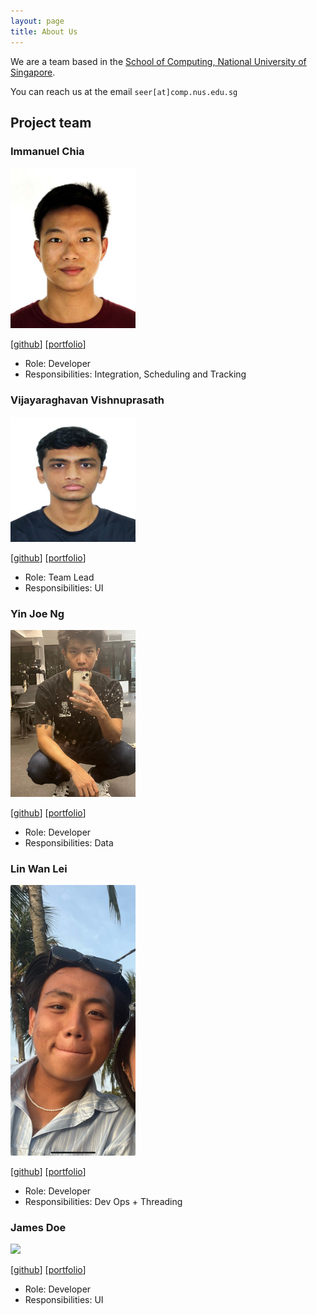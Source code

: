 ```yaml
---
layout: page
title: About Us
---
```


We are a team based in the [School of Computing, National University of Singapore](http://www.comp.nus.edu.sg).

You can reach us at the email `seer[at]comp.nus.edu.sg`

## Project team

### Immanuel Chia

<img src="images/ImmanuelChia.png" width="200px">

[[github](https://github.com/HEEaZ)]
[[portfolio](team/immanuelchia.md)]

* Role: Developer
* Responsibilities: Integration, Scheduling and Tracking

### Vijayaraghavan Vishnuprasath

<img src="images/timetraveller-123.png" width="200px">

[[github](http://github.com/timetraveller-123)]
[[portfolio](team/johndoe.md)]

* Role: Team Lead
* Responsibilities: UI

### Yin Joe Ng

<img src="images/joeng03.png" width="200px">

[[github](http://github.com/joeng03)] [[portfolio](team/joeng03.md)]

* Role: Developer
* Responsibilities: Data

### Lin Wan Lei

<img src="images/WanLei.png" width="200px">

[[github](http://github.com/linwanleii)]
[[portfolio](team/johndoe.md)]

* Role: Developer
* Responsibilities: Dev Ops + Threading

### James Doe

<img src="images/johndoe.png" width="200px">

[[github](http://github.com/johndoe)]
[[portfolio](team/johndoe.md)]

* Role: Developer
* Responsibilities: UI
